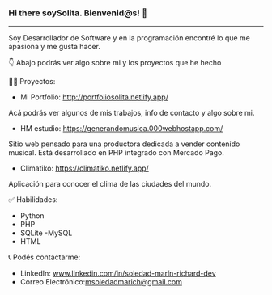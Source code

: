 ### Hi there soySolita. Bienvenid@s! 👋

***
Soy Desarrollador de Software y en  la programación encontré lo que me apasiona y me gusta hacer. 

👇  Abajo podrás ver algo sobre mi y los proyectos que he hecho

 👩‍💻 Proyectos:
 
- Mi Portfolio:  http://portfoliosolita.netlify.app/

 Acá podrás ver algunos de mis trabajos, info de contacto y algo sobre mi.      

- HM estudio:  https://generandomusica.000webhostapp.com/

Sitio web pensado para una productora dedicada a vender contenido musical. Está desarrollado en PHP integrado con Mercado Pago.

- Climatiko:  https://climatiko.netlify.app/

Aplicación para conocer el clima de las ciudades del mundo.


✅ Habilidades:
- Python
-  PHP
- SQLite
-MySQL
- HTML

📞 Podés contactarme:
- LinkedIn: www.linkedin.com/in/soledad-marín-richard-dev
- Correo Electrónico:msoledadmarich@gmail.com


